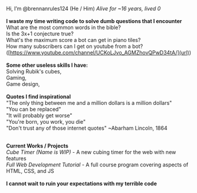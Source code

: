 Hi, I’m @brennanrules124 (He / Him) _Alive for ~16 years, lived 0_
<br>
<br>
**I waste my time writing code to solve dumb questions that I encounter**
<br>
What are the most common words in the bible?
<br>
Is the 3x+1 conjecture true?
<br>
What's the maximum score a bot can get in piano tiles?
<br>
How many subscribers can I get on youtube from a bot? ([https://www.youtube.com/channel/UCKoLJvo_AGMZhovQPwD34tA/](url))
<br>
<br>
**Some other useless skills I have:**
<br>
Solving Rubik's cubes,
<br>
Gaming,
<br>
Game design,
<br>
<br>
**Quotes I find inspirational**
<br>
"The only thing between me and a million dollars is a million dollars" 
<br>
"You can be replaced" 
<br>
"It will probably get worse" 
<br>
"You're born, you work, you die" 
<br>
"Don't trust any of those internet quotes" ~Abarham Lincoln, 1864
<br>
<br>

**Current Works / Projects**
<br>
_Cube Timer (Name is WIP)_ - A new cubing timer for the web with new features
<br>
_Full Web Development Tutorial_ - A full course program covering aspects of HTML, CSS, and JS
<br>
<br>
**I cannot wait to ruin your expectations with my terrible code**

